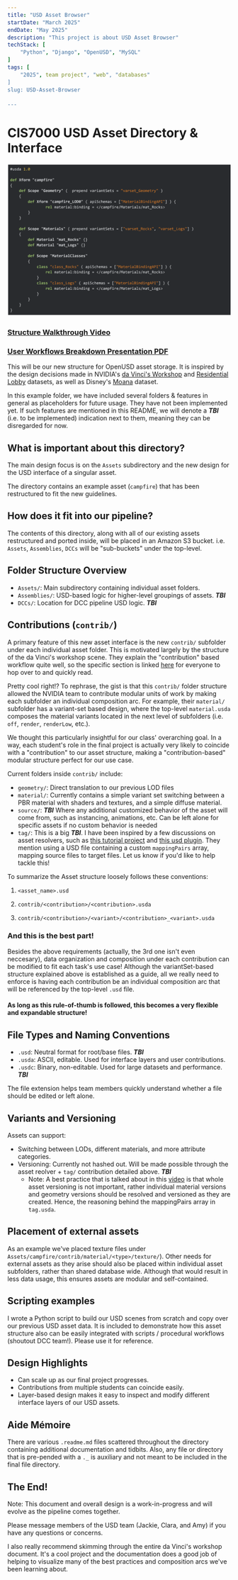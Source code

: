 ```yaml
---
title: "USD Asset Browser"
startDate: "March 2025"
endDate: "May 2025"
description: "This project is about USD Asset Browser"
techStack: [
	"Python", "Django", "OpenUSD", "MySQL"
]
tags: [
	"2025", team project", "web", "databases"
]
slug: USD-Asset-Browser

---
```


# CIS7000 USD Asset Directory & Interface

![layer](./assets/Flattened_Asset_Layer.png)

### [Structure Walkthrough Video](https://youtu.be/hNuHniOKjt4)

### [User Workflows Breakdown Presentation PDF](https://drive.google.com/file/d/1ZxiKbZk2xu4kw1len1eW1ywzZlvCVUjK/view?usp=sharing)

This will be our new structure for OpenUSD asset storage. It is inspired by the design decisions made in NVIDIA's [da Vinci's Workshop](https://docs.omniverse.nvidia.com/usd/latest/usd_content_samples/davinci_workshop.html) and [Residential Lobby](https://docs.omniverse.nvidia.com/usd/latest/usd_content_samples/res_lobby.html) datasets, as well as Disney's [Moana](https://disneyanimation.com/resources/moana-island-scene/) dataset.

In this example folder, we have included several folders & features in general as placeholders for future usage. They have not been implemented yet. If such features are mentioned in this README, we will denote a **_TBI_** (i.e. to be implemented) indication next to them, meaning they can be disregarded for now.

## What is important about this directory?

The main design focus is on the `Assets` subdirectory and the new design for the USD interface of a singular asset.

The directory contains an example asset (`campfire`) that has been restructured to fit the new guidelines.

## How does it fit into our pipeline?

The contents of this directory, along with all of our existing assets restructured and ported inside, will be placed in an Amazon S3 bucket. i.e. `Assets`, `Assemblies`, `DCCs` will be "sub-buckets" under the top-level.

## Folder Structure Overview

- `Assets/`: Main subdirectory containing individual asset folders.
- `Assemblies/`: USD-based logic for higher-level groupings of assets. **_TBI_**
- `DCCs/`: Location for DCC pipeline USD logic. **_TBI_**

## Contributions (`contrib/`)

A primary feature of this new asset interface is the new `contrib/` subfolder under each individual asset folder.
This is motivated largely by the structure of the da Vinci's workshop scene. They explain the "contribution" based workflow quite well, so the specific section is linked [here](https://docs.omniverse.nvidia.com/usd/latest/usd_content_samples/davinci_workshop.html#asset-composition-arcs) for everyone to hop over to and quickly read.

Pretty cool right!? To rephrase, the gist is that this `contrib/` folder structure allowed the NVIDIA team to contribute modular units of work by making each subfolder an individual composition arc. For example, their `material/` subfolder has a variant-set based design, where the top-level `material.usda` composes the material variants located in the next level of subfolders (i.e. `off`, `render`, `renderLow`, etc.).

We thought this particularly insightful for our class' overarching goal. In a way, each student's role in the final project is actually very likely to coincide with a "contribution" to our asset structure, making a "contribution-based" modular structure perfect for our use case.

Current folders inside `contrib/` include:

- `geometry/`: Direct translation to our previous LOD files
- `material/`: Currently contains a simple variant set switching between a PBR material with shaders and textures, and a simple diffuse material.
- `source/`: **_TBI_** Where any additional customized behavior of the asset will come from, such as instancing, animations, etc. Can be left alone for specific assets if no custom behavior is needed
- `tag/`: This is a big **_TBI_**. I have been inspired by a few discussions on asset resolvers, such as [this tutorial project](https://lucascheller.github.io/VFX-UsdAssetResolver/) and [this usd plugin](https://github.com/rodeofx/rdo_replace_resolver). They mention using a USD file containing a custom `mappingPairs` array, mapping source files to target files. Let us know if you'd like to help tackle this!

To summarize the Asset structure loosely follows these conventions:

1. `<asset_name>.usd`
2. `contrib/<contribution>/<contribution>.usda`

3. `contrib/<contribution>/<variant>/<contribution>_<variant>.usda`

### And this is the best part!

Besides the above requirements (actually, the 3rd one isn't even neccesary), data organization and composition under each contribution can be modified to fit each task's use case! Although the variantSet-based structure explained above is established as a guide, all we really need to enforce is having each contribution be an individual composition arc that will be referenced by the top-level `.usd` file.

#### As long as this rule-of-thumb is followed, this becomes a very flexible and expandable structure!

## File Types and Naming Conventions

- `.usd`: Neutral format for root/base files. **_TBI_**
- `.usda`: ASCII, editable. Used for interface layers and user contributions.
- `.usdc`: Binary, non-editable. Used for large datasets and performance. **_TBI_**

The file extension helps team members quickly understand whether a file should be edited or left alone.

## Variants and Versioning

Assets can support:

- Switching between LODs, different materials, and more attribute categories.
- Versioning: Currently not hashed out. Will be made possible through the asset reolver + `tag/` contribution detailed above. **_TBI_**
    - Note: A best practice that is talked about in this [video](https://youtu.be/YgVTS5oIJqM?si=3bUczCRT3axPE4JL&t=532) is that whole asset versioning is not important, rather individual material versions and geometry versions should be resolved and versioned as they are created. Hence, the reasoning behind the mappingPairs array in `tag.usda`.

## Placement of external assets

As an example we've placed texture files under `Assets/campfire/contrib/material/<type>/texture/`). Other needs for external assets as they arise should also be placed within individual asset subfolders, rather than shared database wide. Although that would result in less data usage, this ensures assets are modular and self-contained.

## Scripting examples

I wrote a Python script to build our USD scenes from scratch and copy over our previous USD asset data. It is included to demonstrate how this asset structure also can be easily integrated with scripts / procedural workflows (shoutout DCC team!). Please use it for reference.

## Design Highlights

- Can scale up as our final project progresses.
- Contributions from multiple students can coincide easily.
- Layer-based design makes it easy to inspect and modify different interface layers of our USD assets.

## Aide Mémoire

There are various `.readme.md` files scattered throughout the directory containing additional documentation and tidbits. Also, any file or directory that is pre-pended with a `._` is auxiliary and not meant to be included in the final file directory.

## The End!

Note: This document and overall design is a work-in-progress and will evolve as the pipeline comes together.

Please message members of the USD team (Jackie, Clara, and Amy) if you have any questions or concerns.

I also really recommend skimming through the entire da Vinci's workshop document. It's a cool project and the documentation does a good job of helping to visualize many of the best practices and composition arcs we've been learning about.
